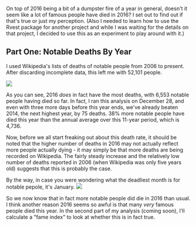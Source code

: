 On top of 2016 being a bit of a dumpster fire of a year in general,
doesn't it seem like a lot of famous people have died in 2016? I set out
to find out if that's true or just my perception. (Also I needed to
learn how to use the Rvest package for another project and while I was
waiting for the details on that project, I decided to use this as an
experiment to play around with it.)

Part One: Notable Deaths By Year
--------------------------------

I used Wikipedia's lists of deaths of notable people from 2006 to
present. After discarding incomplete data, this left me with 52,101
people.

![](images/by_year.jpg)

As you can see, 2016 *does* in fact have the most deaths, with 6,553
notable people having died so far. In fact, I ran this analysis on
December 28, and even with three more days before this year ends, we've
already beaten 2014, the next highest year, by 75 deaths. 38% more
notable people have died this year than the annual average over this
11-year period, which is 4,736.

Now, before we all start freaking out about this death rate, it should
be noted that the higher number of deaths in 2016 may not actually
reflect more people actually dying - it may simply be that more deaths
are being recorded on Wikipedia. The fairly steady increase and the
relatively low number of deaths reported in 2006 (when Wikipedia was
only five years old) suggests that this is probably the case.

By the way, in case you were wondering what the deadliest month is for
notable pepole, it's January.
![](images/by_month.jpg)

So we now know that in fact more notable people did die in 2016 than
usual. I think another reason 2016 seems so awful is that many *very*
famous people died this year. In the second part of my analysis (coming
soon), I'll calculate a "fame index" to look at whether this is in fact
true.
